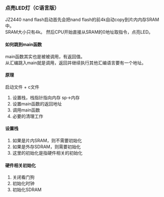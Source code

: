 ﻿### 点亮LED灯（C语言版）

JZ2440 nand flash启动首先会把nand flash的前4k自动copy到片内内存SRAM中。  
SRAM大小只有4k。
然后CPU开始直接从SRAM的0地址取指令，点亮LED。

#### 如何跳到main函数  
main函数其实也是被被调用，有返回值。  
从汇编跳入main就是调用，返回并继续执行其他汇编语言要有一个地址。

#### 原理  
启动文件 + c文件  
1. 设置栈，栈指针指向内存 sp->内存  
2. 设置main函数的返回地址
3. 调用main函数  
4. 必要的清理工作

#### 设置栈
1. 如果是片内SRAM，则不需要初始化
2. 如果是外存SDRAM，则需要初始化
3. 这里的初始化是指硬件相关的初始化

#### 硬件相关初始化
1. 关闭看门狗
2. 初始化时钟
3. 初始化SDRAM
